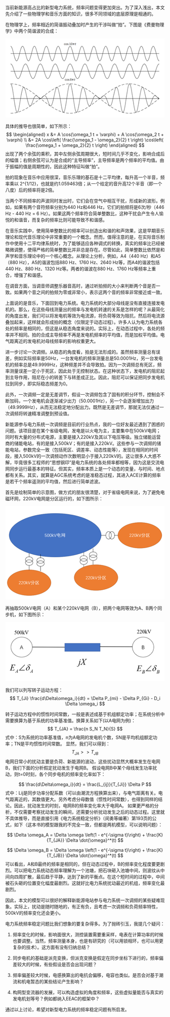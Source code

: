 当前新能源高占比的新型电力系统，频率问题变得更加突出。为了深入浅出，本文先介绍了一些物理学和音乐方面的知识，很多不同领域的底层原理是相通的。

在物理学上，频率相近的简谐振动叠加时产生的干涉叫做“拍”。下图是《费曼物理学》中两个简谐波的合成：


![alt text](图片1.png)


具体的推导也很简单，如下所示：
$$
\begin{aligned}
x &= A \cos(\omega_1 t + \varphi) + A \cos(\omega_2 t + \varphi) \\
  &= 2A \cos\left( \frac{\omega_1 - \omega_2}{2} t \right) \cos\left( \frac{\omega_1 + \omega_2}{2} t \right)
\end{aligned}
$$
出现了两个余弦的乘积，其中左侧余弦周期很大，短时间几乎不变化，影响合成后的幅值；右侧余弦可认为是合成的“主导频率”，主导频率是两个频率的平均值。由于振幅的值是周期性的，因此这种特征叫做“拍”。

拍的现象在音乐中应用很深，音乐乐理的基石是十二平均律，每升高一个半音，频率乘以 2^{1/12}，也就是约1.059463倍；从一个给定的音升高12个半音（即一个八度）后的频率将是2倍。

当两个不同频率的声波同时发出时，它们会在空气中相互干扰，形成新的波形。例如，如果有两个音符频率分别为440 Hz和446 Hz，它们的拍频将是6次/秒（446 Hz - 440 Hz = 6 Hz）。如果这两个频率符合简单整数比，这种干扰会产生令人愉悦的和谐音，而复杂的频率比则可能导致不和谐感。

在音乐实践中，使用简单整数比的频率可以创造出和谐的和声效果，这是早期音乐理论和现代音乐理论中非常重要的一个概念。然而，值得注意的是，在实际音乐制作中使用十二平均律系统时，为了能够适应各种调式的转换，真实的频率比已经被略微调整，使得严格的简单整数比并非总是存在。尽管如此，简单整数比依然是和声学和音乐理论中的一个核心概念。从理论上分析，例如，A4（440 Hz）和A5（880 Hz），A5的谐波包括880 Hz、1760 Hz、2640 Hz等，而A4的谐波包括440 Hz、880 Hz、1320 Hz等。两者的谐波在880 Hz、1760 Hz等频率上重合，增强了和谐感。

在调音方面，当调音师调整乐器音高时，通过听拍频的大小来判断两个音是否一致。如果两个音之间的拍频为零或非常小，表示这两个音的频率非常接近或一致。

上面说的是音乐，下面回到电力系统。电力系统的大部分母线是没有直接连接发电机的。那么，在这些母线测量出的频率与发电机转速的关系是怎样的呢？从最简化的角度出发，我们可以将发电机等效为电流源，将负荷等效为阻抗，然后将电流源叠加起来，这样就会形成拍的概念（仅限定于动态过程）。许多人认为电力系统各处的频率是相同的，但这是从稳态角度来说的。实际上，在动态过程中，各处的频率并不相同。拍的合成主导频率不再是发电机频率的平均值，而是加权平均值。电气距离近的发电机对母线频率的影响权重更大。

进一步讨论一次调频。从稳态的角度看，拍是无法形成的。虽然频率测量总有误差，例如实际频率是50Hz，一台发电机的频率测量总是50.0001Hz，另一台发电机的频率总是49.9999Hz，这种频差并不会导致拍。因为一次调频总有死区，频率测量误差一定小于死区，因此处于无控制状态。在这种状态下，发电机的阻尼起到主导作用，阻尼在小的转差下与转差成正比。因此，阻尼可以保证把同步发电机拉到同步，即实际稳态频差为0。

此外，一次调频一定是无差调节，假设一次调频包含了固有的积分环节，控制会不断加码，一个发电机会逐渐减少出力（50.0001Hz），另一个会逐渐增加出力（49.9999Hz），从而无法稳定地分配出力。既然是无差调节，那就无法仅通过一次调频将转速精准调整到预设值。

新能源参与电力系统一次调频是目前的行业热点，我的一位好友最近遇到了困惑的问题。该项目是在某个省级电网，发电是以火电为主，主要集中在500kV电网；同时有大量的分布式电源，主要是接入220kV及其以下电压等级。独立储能运营商的储能电站，有的是接入500kV；有的是接入220kV。这些参与一次调频的储能电站，参数完全一致（包括死区、调差率、动态性能等），发现在相同的时间段，接入500kV的一次调频动作次数明显小于接入220kV的。这让很多人大惑不解，毕竟很多工程师的“思想钢印”是电力系统的各处频率都相等，因为这是交流电网同步运行最基本的特征。但其实，频率本质上是一个动态的变量，与时间、地点都有关系。其实，就算是AGC系统考虑的是准稳态过程，其进入ACE计算的频率是若干个频率遥测的平均值，然后进行简单滤波。

首先是绘制简单的示意图，做方式的朋友很清楚，对于省级电网来说，为了避免电磁环网，220kV电网是分区运行的，如下图所示：


![alt text](图片2.png)

再抽取500kV电网（A）和某个220kV电网（B），把两个电网等效为A、B两个同步机，如下图所示：



![alt text](图片3.png)

我们可以列写转子运动方程：
$$
T_{Ji} \frac{d\Delta\omega_i}{dt} = \Delta P_{mi} - \Delta P_{Gi} - D_i \Delta \omega_i 
$$

转子运动方程中的惯性时间常数，一般是表述成基于机组额定功率；在系统分析中需要换算为基于系统的功率基准值。换算关系如下(以A电网为例)：
$$ 
T_{JA} = \frac{n S_N T_N}{S} 
$$
式中：S为系统的功率基准值，n为A电网的发电机个数，SN是平均机组额定功率；TN是平均惯性时间常数。
显然，我们可以得到：
$$ 
T_{JA} >> T_{JB} 
$$
电网日常小的扰动主要是负荷、新能源的波动，这些扰动显然大概率发生在电网B，我们下面的分析假定扰动发生于电网B。
假设电网B中某个母线发生功率扰动，则t=0时刻，各个同步电机的频率变化率如下：

$$ 
\frac{d\Delta\omega_i}{dt} = \frac{L_{ij}}{T_{Ji}} \Delta P 
$$
式中：Lij是同步功率分配系数（可以由潮流方程换算出来），与电气距离有关。电气距离近的，其数值更大。另外考虑分母数值（惯性时间常数），也得到同样的结论。因此，扰动发生的时刻，电网B的频率变化率大于电网A。
如果更严格的分析，不仅需要考察扰动发生的瞬间，还需要分析扰动发生之后的动态过程。这里就不具体推导，而是直接引用《电力系统稳定分析》（闵勇等编著）第193页的公式，如下（这本书的模型跟我的不完全一致，但都是两机模型，可以说明问题）：

$$  
\Delta \omega_A = \Delta \omega \left(1 - e^{-\sigma t}\right) + \frac{K}{T_{JA}} \Delta \dot{\omega}^*(t) 
$$

$$ 
\Delta \omega_B = \Delta \omega \left(1 - e^{-\sigma t}\right) + \frac{K}{T_{JB}} \Delta \dot{\omega}^*(t) 
$$
可以看出，A和B最终的频率是相同的，但在动态过程中，B的频率变化程度要更剧烈。可以把电力系统动态频率理解为一个池塘，把石块砸入池塘中间，则波纹从中间向四周扩散，最后趋于平静，达到了新的平衡点。在这个短时间的过程中，中间被石头砸的位置变化幅度最剧烈。这就好比电力系统扰动最近的机组，频率变化最剧烈。

因此，本文的模型可以很好的解释新能源电站参与电力系统一次调频的某些疑难现象。实际上，扰动是随时随地的，有正有负，且考虑一次调频和负荷频率特性，500kV的频率变化还会更小。 

电力系统频率稳定问题比我们想象的要复杂得多。为了抛砖引玉，我提几个疑问：

1. 频率变化的时候，影响面很大，测控装置需要重采样，电表在计算功率的时候也要调整。当然，频率测量本身，也是有研究的（可以用锁相环，也可以用更复杂的技术）。这方面有没有归纳总结？

2. 同步电机的基础是派克变换，但派克变换是假定在同步坐标下进行的，频率偏差较大的时候，有些假设是否会出现问题？

3. 频率偏差较大时候，电感换算出的电抗会偏移，电容也类似。是否会对基于潮流和机电暂态的某些结论产生影响？

4. 构网型变流器的发展，可以构造虚拟的角度和频率，这些虚拟量能否与真实的发电机划等号？例如都纳入EEAC的框架中？

通过以上讨论，希望对新型电力系统的频率稳定问题有所启发。
